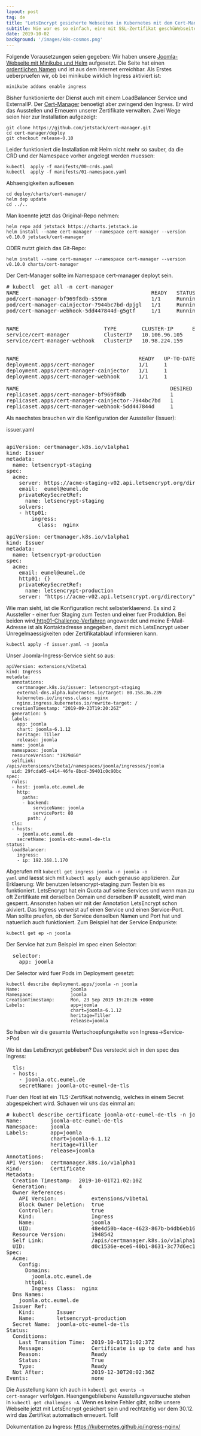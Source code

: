 ```yaml
---
layout: post
tag: de
title: "LetsEncrypt gesicherte Webseiten in Kubernetes mit dem Cert-Manager"
subtitle: Nie war es so einfach, eine mit SSL-Zertifikat geschüWebseite zu erstellen wie heute. LetsEncrypt ist eine freie, automatisierte und offene Zertifizierungsstelle. Keine Formulare ausfuellen, kein Geld einwerfen (ausser zum Spenden), keine lange Wartezeiten bei der Zertifikatsausstellung. LetsEncrypt stellt sofort eine sichere Verbindung her.
date: 2019-10-02
background: '/images/k8s-cosmos.png'
---
```


Folgende Vorausetzungen seien gegeben: Wir haben unsere <a href="https://blog.eumelnet.de/blogs/blog8.php/joomla-installation-mit-kubernetes-und-helm-1">Joomla-Webseite mit Minikube und Helm</a> aufgesetzt. Die Seite hat einen <a href="https://blog.eumelnet.de/blogs/blog8.php/kubernetes-openstack-teil-1-external-dns-mit-designate">ordentlichen Namen</a> und ist aus dem Internet erreichbar.
Als Erstes ueberpruefen wir, ob bei minikube wirklich Ingress aktiviert ist:

```
minikube addons enable ingress
```

Bisher funktionierte der Dienst auch mit einem LoadBalancer Service und ExternalIP. Der <a href="https://docs.cert-manager.io/en/latest/">Cert-Manager</a> benoetigt aber zwingend den Ingress. Er wird das Ausstellen und Erneuern unserer Zertifikate verwalten. Zwei Wege seien hier zur Installation aufgezeigt:

```
git clone https://github.com/jetstack/cert-manager.git
cd cert-manager/deploy
git checkout release-0.10
```

Leider funktioniert die Installation mit Helm nicht mehr so sauber, da die CRD und der Namespace vorher angelegt werden muessen:

```
kubectl  apply -f manifests/00-crds.yaml
kubectl  apply -f manifests/01-namespace.yaml
```

Abhaengigkeiten aufloesen

```
cd deploy/charts/cert-manager/
helm dep update 
cd ../..
```

Man koennte jetzt das Original-Repo nehmen:

```
helm repo add jetstack https://charts.jetstack.io
helm install --name cert-manager --namespace cert-manager --version v0.10.0 jetstack/cert-manager
```

ODER nutzt gleich das Git-Repo:

```
helm install --name cert-manager --namespace cert-manager --version v0.10.0 charts/cert-manager
```

Der Cert-Manager sollte im Namespace cert-manager deployt sein.

<pre>
# kubectl  get all -n cert-manager
NAME                                          READY   STATUS    RESTARTS   AGE
pod/cert-manager-bf969f8db-s59nm              1/1     Running   0          32m
pod/cert-manager-cainjector-7944bc7bd-dpjgl   1/1     Running   0          32m
pod/cert-manager-webhook-5dd447844d-g5gtf     1/1     Running   2          32m


NAME                           TYPE        CLUSTER-IP      EXTERNAL-IP   PORT(S)    AGE
service/cert-manager           ClusterIP   10.106.96.105   <none>        9402/TCP   32m
service/cert-manager-webhook   ClusterIP   10.98.224.159   <none>        443/TCP    32m


NAME                                      READY   UP-TO-DATE   AVAILABLE   AGE
deployment.apps/cert-manager              1/1     1            1           32m
deployment.apps/cert-manager-cainjector   1/1     1            1           32m
deployment.apps/cert-manager-webhook      1/1     1            1           32m

NAME                                                DESIRED   CURRENT   READY   AGE
replicaset.apps/cert-manager-bf969f8db              1         1         1       32m
replicaset.apps/cert-manager-cainjector-7944bc7bd   1         1         1       32m
replicaset.apps/cert-manager-webhook-5dd447844d     1         1         1       32m
</pre>

Als naechstes brauchen wir die Konfiguration der Aussteller (Issuer):

issuer.yaml

<pre>

apiVersion: certmanager.k8s.io/v1alpha1
kind: Issuer
metadata:
  name: letsencrypt-staging
spec:
  acme:
    server: https://acme-staging-v02.api.letsencrypt.org/directory
    email:  eumel@eumel.de
    privateKeySecretRef:
      name: letsencrypt-staging
    solvers:
    - http01:
        ingress:
          class:  nginx

apiVersion: certmanager.k8s.io/v1alpha1
kind: Issuer
metadata:
  name: letsencrypt-production
spec:
  acme:
    email: eumel@eumel.de
    http01: {}
    privateKeySecretRef:
      name: letsencrypt-production
    server: "https://acme-v02.api.letsencrypt.org/directory"
</pre>

Wie man sieht, ist die Konfiguration recht selbsterklaerend. Es sind 2 Aussteller - einer fuer Staging zum Testen und einer fuer Produktion. Bei beiden wird<a href="https://letsencrypt.org/de/how-it-works/"> http01-Challenge-Verfahren</a> angewendet und meine E-Mail-Adresse ist als Kontaktadresse angegeben, damit mich LetsEncrypt ueber Unregelmaessigkeiten oder Zertifikatablauf informieren kann.

```
kubectl apply -f issuer.yaml -n joomla
```

Unser Joomla-Ingress-Service sieht so aus:

```
apiVersion: extensions/v1beta1
kind: Ingress
metadata:
  annotations:
    certmanager.k8s.io/issuer: letsencrypt-staging
    external-dns.alpha.kubernetes.io/target: 80.158.36.239
    kubernetes.io/ingress.class: nginx
    nginx.ingress.kubernetes.io/rewrite-target: /
  creationTimestamp: "2019-09-23T19:20:26Z"
  generation: 5
  labels:
    app: joomla
    chart: joomla-6.1.12
    heritage: Tiller
    release: joomla
  name: joomla
  namespace: joomla
  resourceVersion: "1929460"
  selfLink: /apis/extensions/v1beta1/namespaces/joomla/ingresses/joomla
  uid: 29fcda05-e414-46fe-8bcd-39401c0c90bc
spec:
  rules:
  - host: joomla.otc.eumel.de
    http:
      paths:
      - backend:
          serviceName: joomla
          servicePort: 80
        path: /
  tls:
  - hosts:
    - joomla.otc.eumel.de
    secretName: joomla-otc-eumel-de-tls
status:
  loadBalancer:
    ingress:
    - ip: 192.168.1.170
```

Abgerufen mit <code>kubectl get ingress joomla -n joomla -o yaml</code> und laesst sich mit <code>kubectl apply </code> auch genauso applizieren. 
Zur Erklaerung: 
Wir benutzen letsencrypt-staging zum Testen bis es funktioniert. LetsEncrypt hat ein Quota auf seine Services und wenn man zu oft Zertifikate mit derselben Domain und derselben IP ausstellt, wird man gesperrt.  Ansonsten haben wir mit der Annotation LetsEncrypt schon akiviert. Das Ingress verweist auf einen Service und einen Service-Port. Man sollte pruefen, ob der Service denselben Namen und Port hat und natuerlich auch funktioniert. Zum Beispiel hat der Service Endpunkte:

```
kubectl get ep -n joomla
```

Der Service hat zum Beispiel im spec einen Selector:

<pre>
  selector:
    app: joomla
</pre>

Der Selector wird fuer Pods im Deployment gesetzt:

```
kubectl describe deployment.apps/joomla -n joomla
Name:                   joomla
Namespace:              joomla
CreationTimestamp:      Mon, 23 Sep 2019 19:20:26 +0000
Labels:                 app=joomla
                        chart=joomla-6.1.12
                        heritage=Tiller
                        release=joomla
```

So haben wir die gesamte Wertschoepfungskette von Ingress->Service->Pod

Wo ist das LetsEncrypt geblieben? Das versteckt sich in den spec des Ingress:

<pre>
  tls:
  - hosts:
    - joomla.otc.eumel.de
    secretName: joomla-otc-eumel-de-tls
</pre>

Fuer den Host ist ein TLS-Zertifikat notwendig, welches in einem Secret abgespeichert wird.
Schauen wir uns das einmal an:

<pre>
# kubectl describe certificate joomla-otc-eumel-de-tls -n joomla
Name:         joomla-otc-eumel-de-tls
Namespace:    joomla
Labels:       app=joomla
              chart=joomla-6.1.12
              heritage=Tiller
              release=joomla
Annotations:  <none>
API Version:  certmanager.k8s.io/v1alpha1
Kind:         Certificate
Metadata:
  Creation Timestamp:  2019-10-01T21:02:10Z
  Generation:          4
  Owner References:
    API Version:           extensions/v1beta1
    Block Owner Deletion:  true
    Controller:            true
    Kind:                  Ingress
    Name:                  joomla
    UID:                   48e4d50b-4ace-4623-867b-b4db6eb16c72
  Resource Version:        1948542
  Self Link:               /apis/certmanager.k8s.io/v1alpha1/namespaces/joomla/certificates/joomla-otc-mcsps-de-tls
  UID:                     d0c1536e-ece6-40b1-8631-3c77d6ec147d
Spec:
  Acme:
    Config:
      Domains:
        joomla.otc.eumel.de
      http01:
        Ingress Class:  nginx
  Dns Names:
    joomla.otc.eumel.de
  Issuer Ref:
    Kind:       Issuer
    Name:       letsencrypt-production
  Secret Name:  joomla-otc-eumel-de-tls
Status:
  Conditions:
    Last Transition Time:  2019-10-01T21:02:37Z
    Message:               Certificate is up to date and has not expired
    Reason:                Ready
    Status:                True
    Type:                  Ready
  Not After:               2019-12-30T20:02:36Z
Events:                    none
</pre>
Die Ausstellung kann ich auch in <code>kubectl get events -n cert-manager</code> verfolgen. Haengengebliebene Ausstellungsversuche stehen in <code>kubectl get challenges -A</code>. 
Wenn es keine Fehler gibt, sollte unsere Webseite jetzt mit LetsEncrypt gesichert sein und rechtzeitig vor dem 30.12. wird das Zertifikat automatisch erneuert. Toll!

Dokumentation zu Ingress: https://kubernetes.github.io/ingress-nginx/
